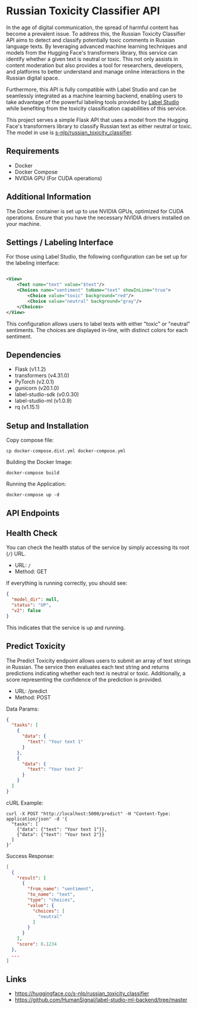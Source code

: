 # Russian Toxicity Classifier API

In the age of digital communication, the spread of harmful content has become a prevalent issue. To address this, the
Russian Toxicity Classifier API aims to detect and classify potentially toxic comments in Russian language texts. By
leveraging advanced machine learning techniques and models from the Hugging Face's transformers library, this service
can identify whether a given text is neutral or toxic. This not only assists in content moderation but also provides a
tool for researchers, developers, and platforms to better understand and manage online interactions in the Russian
digital space.

Furthermore, this API is fully compatible with Label Studio and can be seamlessly integrated as a machine learning
backend, enabling users to take advantage of the powerful labeling tools provided by
[Label Studio](https://labelstud.io/) while benefiting from the toxicity classification capabilities of this service.

This project serves a simple Flask API that uses a model from the Hugging Face's transformers library to classify
Russian text as either neutral or toxic. The model in use is
[s-nlp/russian_toxicity_classifier](https://huggingface.co/s-nlp/russian_toxicity_classifier).

## Requirements

* Docker
* Docker Compose
* NVIDIA GPU (For CUDA operations)

## Additional Information

The Docker container is set up to use NVIDIA GPUs, optimized for CUDA operations. Ensure that you have the necessary
NVIDIA drivers installed on your machine.

## Settings / Labeling Interface

For those using Label Studio, the following configuration can be set up for the labeling interface:

```xml

<View>
    <Text name="text" value="$text"/>
    <Choices name="sentiment" toName="text" showInLine="true">
        <Choice value="toxic" background="red"/>
        <Choice value="neutral" background="gray"/>
    </Choices>
</View>
```

This configuration allows users to label texts with either "toxic" or "neutral" sentiments. The choices are displayed
in-line, with distinct colors for each sentiment.

## Dependencies

* Flask (v1.1.2)
* transformers (v4.31.0)
* PyTorch (v2.0.1)
* gunicorn (v20.1.0)
* label-studio-sdk (v0.0.30)
* label-studio-ml (v1.0.9)
* rq (v1.15.1)

## Setup and Installation

Copy compose file:

```shell
cp docker-compose.dist.yml docker-compose.yml
```

Building the Docker Image:

```shell
docker-compose build
```

Running the Application:

```shell
docker-compose up -d
```

## API Endpoints

## Health Check

You can check the health status of the service by simply accessing its root (`/`) URL.

* URL: `/`
* Method: GET

If everything is running correctly, you should see:

```json
{
  "model_dir": null,
  "status": "UP",
  "v2": false
}
```

This indicates that the service is up and running.

## Predict Toxicity

The Predict Toxicity endpoint allows users to submit an array of text strings in Russian. The service then evaluates
each text string and returns predictions indicating whether each text is neutral or toxic. Additionally, a score
representing the confidence of the prediction is provided.

* URL: /predict
* Method: POST

Data Params:

```json
{
  "tasks": [
    {
      "data": {
        "text": "Your text 1"
      }
    },
    {
      "data": {
        "text": "Your text 2"
      }
    }
  ]
}
```

cURL Example:

```shell
curl -X POST "http://localhost:5000/predict" -H "Content-Type: application/json" -d '{
  "tasks": [
    {"data": {"text": "Your text 1"}},
    {"data": {"text": "Your text 2"}}
  ]
}'
```

Success Response:

```json
[
  {
    "result": [
      {
        "from_name": "sentiment",
        "to_name": "text",
        "type": "choices",
        "value": {
          "choices": [
            "neutral"
          ]
        }
      }
    ],
    "score": 0.1234
  },
  ...
]
```

## Links

* https://huggingface.co/s-nlp/russian_toxicity_classifier
* https://github.com/HumanSignal/label-studio-ml-backend/tree/master
